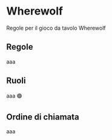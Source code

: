 # Wherewolf

Regole per il gioco da tavolo Wherewolf

## Regole

aaa

## Ruoli

aaa 🟢

## Ordine di chiamata

aaa

